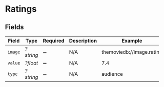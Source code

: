 # Ratings


## Fields

| Field                     | Type                      | Required                  | Description               | Example                   |
| ------------------------- | ------------------------- | ------------------------- | ------------------------- | ------------------------- |
| `image`                   | *?string*                 | :heavy_minus_sign:        | N/A                       | themoviedb://image.rating |
| `value`                   | *?float*                  | :heavy_minus_sign:        | N/A                       | 7.4                       |
| `type`                    | *?string*                 | :heavy_minus_sign:        | N/A                       | audience                  |